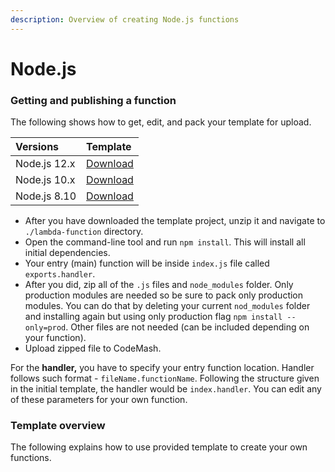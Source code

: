 ```yaml
---
description: Overview of creating Node.js functions
---
```


# Node.js

### Getting and publishing a function

The following shows how to get, edit, and pack your template for upload.

| Versions | Template |
| :--- | :--- |
| Node.js 12.x | [Download](https://codemash-public.s3.eu-central-1.amazonaws.com/code-templates/node_8_10.zip) |
| Node.js 10.x | [Download](https://codemash-public.s3.eu-central-1.amazonaws.com/code-templates/node_8_10.zip) |
| Node.js 8.10 | [Download](https://codemash-public.s3.eu-central-1.amazonaws.com/code-templates/node_8_10.zip) |

* After you have downloaded the template project, unzip it and navigate to `./lambda-function` directory.
* Open the command-line tool and run `npm install`. This will install all initial dependencies.
* Your entry \(main\) function will be inside `index.js` file called `exports.handler`.
* After you did, zip all of the `.js` files and `node_modules` folder. Only production modules are needed so be sure to pack only production modules. You can do that by deleting your current `nod_modules` folder and installing again but using only production flag `npm install --only=prod`. Other files are not needed \(can be included depending on your function\).
* Upload zipped file to CodeMash.

For the **handler,** you have to specify your entry function location. Handler follows such format - `fileName.functionName`. Following the structure given in the initial template, the handler would be `index.handler`. You can edit any of these parameters for your own function.

### Template overview

The following explains how to use provided template to create your own functions.

